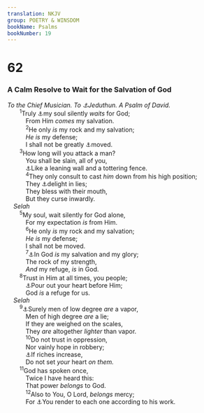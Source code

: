 ```yaml
---
translation: NKJV
group: POETRY & WINSDOM
bookName: Psalms 
bookNumber: 19
---
```


<div class="title"><h1>62</h1><h3>A Calm Resolve to Wait for the Salvation of God</h3><i>To the Chief Musician. To <a data-toggle="tooltip" data-placement="bottom" title="1 Chr. 25:1">⚓</a>Jeduthun. A Psalm of David.</i></div>
<span class="verse thi_62_1">  <sup>1</sup>Truly <a data-toggle="tooltip" data-placement="bottom" title="Ps. 33:20">⚓</a>my soul silently <i>waits</i> for God;<br/>   From Him <i>comes</i> my salvation.<br/></span>
<span class="verse thi_62_2">   <sup>2</sup>He only <i>is</i> my rock and my salvation;<br/>   <i>He</i> <i>is</i> my defense;<br/>   I shall not be greatly <a data-toggle="tooltip" data-placement="bottom" title="Ps. 55:22">⚓</a>moved.<br/></span>
<span class="verse thi_62_3">  <sup>3</sup>How long will you attack a man?<br/>   You shall be slain, all of you,<br/>   <a data-toggle="tooltip" data-placement="bottom" title="Is. 30:13">⚓</a>Like a leaning wall and a tottering fence.<br/></span>
<span class="verse thi_62_4">   <sup>4</sup>They only consult to cast <i>him</i> down from his high position;<br/>   They <a data-toggle="tooltip" data-placement="bottom" title="Ps. 28:3">⚓</a>delight in lies;<br/>   They bless with their mouth,<br/>   But they curse inwardly.<br/> <i>Selah</i><br/></span>
<span class="verse thi_62_5">  <sup>5</sup>My soul, wait silently for God alone,<br/>   For my expectation <i>is</i> from Him.<br/></span>
<span class="verse thi_62_6">   <sup>6</sup>He only <i>is</i> my rock and my salvation;<br/>   <i>He</i> <i>is</i> my defense;<br/>   I shall not be moved.<br/></span>
<span class="verse thi_62_7">   <sup>7</sup><a data-toggle="tooltip" data-placement="bottom" title="(Jer. 3:23)">⚓</a>In God <i>is</i> my salvation and my glory;<br/>   The rock of my strength,<br/>   <i>And</i> my refuge, <i>is</i> in God.<br/></span>
<span class="verse thi_62_8">  <sup>8</sup>Trust in Him at all times, you people;<br/>   <a data-toggle="tooltip" data-placement="bottom" title="1 Sam. 1:15; Ps. 42:4; Lam. 2:19">⚓</a>Pour out your heart before Him;<br/>   God <i>is</i> a refuge for us.<br/> <i>Selah</i><br/></span>
<span class="verse thi_62_9">  <sup>9</sup><a data-toggle="tooltip" data-placement="bottom" title="Job 7:16; Ps. 39:5; Is. 40:17">⚓</a>Surely men of low degree <i>are</i> a vapor,<br/>   Men of high degree <i>are</i> a lie;<br/>   If they are weighed on the scales,<br/>   They <i>are</i> altogether <i>lighter</i> than vapor.<br/></span>
<span class="verse thi_62_10">   <sup>10</sup>Do not trust in oppression,<br/>   Nor vainly hope in robbery;<br/>   <a data-toggle="tooltip" data-placement="bottom" title="Job 31:25; (Mark 10:24; Luke 12:15; 1 Tim. 6:10)">⚓</a>If riches increase,<br/>   Do not set <i>your</i> heart <i>on</i> <i>them.</i><br/></span>
<span class="verse thi_62_11">  <sup>11</sup>God has spoken once,<br/>   Twice I have heard this:<br/>   That power <i>belongs</i> to God.<br/></span>
<span class="verse thi_62_12">   <sup>12</sup>Also to You, O Lord, <i>belongs</i> mercy;<br/>   For <a data-toggle="tooltip" data-placement="bottom" title="(Matt. 16:27); Rom. 2:6; 1 Cor. 3:8">⚓</a>You render to each one according to his work.<br/></span>
